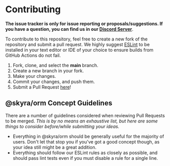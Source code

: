 # Contributing

**The issue tracker is only for issue reporting or proposals/suggestions. If you have a question, you can find us in our [Discord Server](https://join.skyra.pw)**.

To contribute to this repository, feel free to create a new fork of the repository and
submit a pull request. We highly suggest [ESLint](https://eslint.org/) to be installed
in your text editor or IDE of your choice to ensure builds from GitHub Actions do not fail.

1. Fork, clone, and select the **main** branch.
2. Create a new branch in your fork.
3. Make your changes.
4. Commit your changes, and push them.
5. Submit a Pull Request [here](https://github.com/skyra-project/orm/pulls)!

## @skyra/orm Concept Guidelines

There are a number of guidelines considered when reviewing Pull Requests to be merged. _This is by no means an exhaustive list, but here are some things to consider before/while submitting your ideas._

-   Everything in @skyra/orm should be generally useful for the majority of users. Don't let that stop you if you've got a good concept though, as your idea still might be a great addition.
-   Everything should follow our ESLint rules as closely as possible, and should pass lint tests even if you must disable a rule for a single line.
